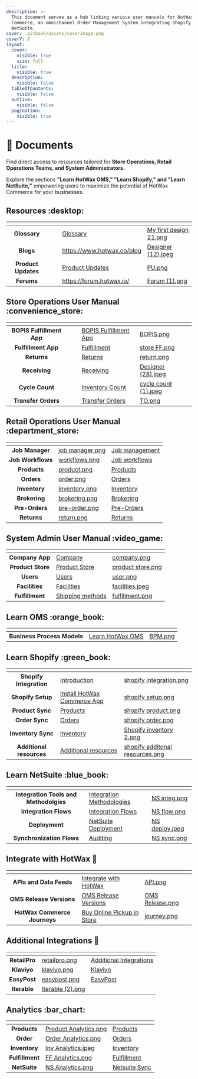 ```yaml
---
description: >-
  This document serves as a hub linking various user manuals for HotWax
  Commerce, an omnichannel Order Management System integrating Shopify and
  NetSuite.
cover: .gitbook/assets/coverimage.png
coverY: 0
layout:
  cover:
    visible: true
    size: full
  title:
    visible: true
  description:
    visible: false
  tableOfContents:
    visible: false
  outline:
    visible: false
  pagination:
    visible: true
---
```


# 📖 Documents

Find direct access to resources tailored for **Store Operations, Retail Operations Teams, and System Administrators.**

Explore the sections **"Learn HotWax OMS," "Learn Shopify," and "Learn NetSuite,"** empowering users to maximize the potential of HotWax Commerce for your businesses.

## Resources :desktop:

<table data-view="cards"><thead><tr><th align="center"></th><th data-hidden></th><th data-hidden></th><th data-hidden data-card-target data-type="content-ref"></th><th data-hidden data-card-cover data-type="files"></th></tr></thead><tbody><tr><td align="center"><strong>Glossary</strong></td><td></td><td></td><td><a href="https://app.gitbook.com/s/y0w9O4LtMBdjROn7iZ1X/glossary">Glossary</a></td><td><a href=".gitbook/assets/My first design 21.png">My first design 21.png</a></td></tr><tr><td align="center"><strong>Blogs</strong></td><td></td><td></td><td><a href="https://www.hotwax.co/blog">https://www.hotwax.co/blog</a></td><td><a href=".gitbook/assets/Designer (12).jpeg">Designer (12).jpeg</a></td></tr><tr><td align="center"><strong>Product Updates</strong></td><td></td><td></td><td><a href="https://app.gitbook.com/o/l53nGvPQLhOHrKCP9HTG/s/OE661701BALhNpdOciUJ/">Product Updates</a></td><td><a href=".gitbook/assets/PU.png">PU.png</a></td></tr><tr><td align="center"><strong>Forums</strong></td><td></td><td></td><td><a href="https://forum.hotwax.io/">https://forum.hotwax.io/</a></td><td><a href=".gitbook/assets/Forum (1).png">Forum (1).png</a></td></tr></tbody></table>

## Store Operations User Manual :convenience\_store:

<table data-view="cards"><thead><tr><th align="center"></th><th data-hidden></th><th data-hidden></th><th data-hidden data-card-target data-type="content-ref"></th><th data-hidden data-card-cover data-type="files"></th></tr></thead><tbody><tr><td align="center"><strong>BOPIS Fulfillment App</strong></td><td></td><td></td><td><a href="https://app.gitbook.com/s/y0w9O4LtMBdjROn7iZ1X/orders/bopis">BOPIS Fulfillment App</a></td><td><a href=".gitbook/assets/BOPIS.png">BOPIS.png</a></td></tr><tr><td align="center"><strong>Fulfillment App</strong></td><td></td><td></td><td><a href="https://app.gitbook.com/s/y0w9O4LtMBdjROn7iZ1X/orders/fulfillment">Fulfillment</a></td><td><a href=".gitbook/assets/store FF.png">store FF.png</a></td></tr><tr><td align="center"><strong>Returns</strong></td><td></td><td></td><td><a href="https://app.gitbook.com/s/y0w9O4LtMBdjROn7iZ1X/orders/returns">Returns</a></td><td><a href=".gitbook/assets/return.png">return.png</a></td></tr><tr><td align="center"><strong>Receiving</strong></td><td></td><td></td><td><a href="https://app.gitbook.com/s/y0w9O4LtMBdjROn7iZ1X/inventory/receiving">Receiving</a></td><td><a href=".gitbook/assets/Designer (28).jpeg">Designer (28).jpeg</a></td></tr><tr><td align="center"><strong>Cycle Count</strong></td><td></td><td></td><td><a href="https://app.gitbook.com/s/y0w9O4LtMBdjROn7iZ1X/inventory/directed-cycle-count">Inventory Count</a></td><td><a href=".gitbook/assets/cycle count (1).jpeg">cycle count (1).jpeg</a></td></tr><tr><td align="center"><strong>Transfer Orders</strong></td><td></td><td></td><td><a href="https://app.gitbook.com/s/y0w9O4LtMBdjROn7iZ1X/inventory/transfer-order-management">Transfer Orders</a></td><td><a href=".gitbook/assets/TO.png">TO.png</a></td></tr></tbody></table>

## Retail Operations User Manual :department\_store:

<table data-view="cards"><thead><tr><th align="center"></th><th data-hidden data-card-cover data-type="files"></th><th data-hidden data-card-target data-type="content-ref"></th></tr></thead><tbody><tr><td align="center"><strong>Job Manager</strong></td><td><a href=".gitbook/assets/job manager.png">job manager.png</a></td><td><a href="https://app.gitbook.com/s/GNcmGkoNRfptyho21A56/workflow/job-manager">Job management</a></td></tr><tr><td align="center"><strong>Job Workflows</strong></td><td><a href=".gitbook/assets/workflows.png">workflows.png</a></td><td><a href="https://app.gitbook.com/s/GNcmGkoNRfptyho21A56/workflow/job-workflows">Job workflows</a></td></tr><tr><td align="center"><strong>Products</strong></td><td><a href=".gitbook/assets/product.png">product.png</a></td><td><a href="https://app.gitbook.com/s/GNcmGkoNRfptyho21A56/products">Products</a></td></tr><tr><td align="center"><strong>Orders</strong></td><td><a href=".gitbook/assets/order.png">order.png</a></td><td><a href="https://app.gitbook.com/s/GNcmGkoNRfptyho21A56/orders">Orders</a></td></tr><tr><td align="center"><strong>Inventory</strong></td><td><a href=".gitbook/assets/inventory.png">inventory.png</a></td><td><a href="https://app.gitbook.com/s/GNcmGkoNRfptyho21A56/inventory">Inventory</a></td></tr><tr><td align="center"><strong>Brokering</strong></td><td><a href=".gitbook/assets/brokering.png">brokering.png</a></td><td><a href="https://app.gitbook.com/s/GNcmGkoNRfptyho21A56/orders/brokering">Brokering</a></td></tr><tr><td align="center"><strong>Pre-Orders</strong></td><td><a href=".gitbook/assets/pre-order.png">pre-order.png</a></td><td><a href="https://app.gitbook.com/s/GNcmGkoNRfptyho21A56/orders/pre-orders">Pre-Orders</a></td></tr><tr><td align="center"><strong>Returns</strong></td><td><a href=".gitbook/assets/return.png">return.png</a></td><td><a href="https://app.gitbook.com/s/GNcmGkoNRfptyho21A56/orders/returns">Returns</a></td></tr></tbody></table>

## System Admin User Manual :video\_game:

<table data-view="cards"><thead><tr><th align="center"></th><th data-hidden data-card-target data-type="content-ref"></th><th data-hidden data-card-cover data-type="files"></th></tr></thead><tbody><tr><td align="center"><strong>Company App</strong></td><td><a href="https://app.gitbook.com/s/vRjh4vkGRczeQJMpDxzL/administration/company">Company</a></td><td><a href=".gitbook/assets/company.png">company.png</a></td></tr><tr><td align="center"><strong>Product Store</strong></td><td><a href="https://app.gitbook.com/s/vRjh4vkGRczeQJMpDxzL/product-store">Product Store</a></td><td><a href=".gitbook/assets/product store.png">product store.png</a></td></tr><tr><td align="center"><strong>Users</strong></td><td><a href="https://app.gitbook.com/s/vRjh4vkGRczeQJMpDxzL/administration/users">Users</a></td><td><a href=".gitbook/assets/user.png">user.png</a></td></tr><tr><td align="center"><strong>Facilities</strong></td><td><a href="https://app.gitbook.com/s/vRjh4vkGRczeQJMpDxzL/administration/facilities">Facilities</a></td><td><a href=".gitbook/assets/facilities.jpeg">facilities.jpeg</a></td></tr><tr><td align="center"><strong>Fulfillment</strong></td><td><a href="https://app.gitbook.com/s/vRjh4vkGRczeQJMpDxzL/fulfillment/shipping-methods">Shipping methods</a></td><td><a href=".gitbook/assets/fulfillment.png">fulfillment.png</a></td></tr></tbody></table>

## Learn OMS :orange\_book:

<table data-view="cards"><thead><tr><th align="center"></th><th data-hidden data-card-target data-type="content-ref"></th><th data-hidden data-card-cover data-type="files"></th></tr></thead><tbody><tr><td align="center"><strong>Business Process Models</strong></td><td><a href="https://app.gitbook.com/o/l53nGvPQLhOHrKCP9HTG/s/fkS6HE1ADY5pjfJTizhz/">Learn HotWax OMS</a></td><td><a href=".gitbook/assets/BPM.png">BPM.png</a></td></tr></tbody></table>

## Learn Shopify :green\_book:

<table data-view="cards"><thead><tr><th align="center"></th><th data-hidden data-card-target data-type="content-ref"></th><th data-hidden data-card-cover data-type="files"></th></tr></thead><tbody><tr><td align="center"><strong>Shopify Integration</strong></td><td><a href="https://app.gitbook.com/s/q42f0puI9OYah51t08oQ/shopify-integration/readme">Introduction</a></td><td><a href=".gitbook/assets/shopify integration.png">shopify integration.png</a></td></tr><tr><td align="center"><strong>Shopify Setup</strong></td><td><a href="https://app.gitbook.com/s/q42f0puI9OYah51t08oQ/setup-shopify/shopifyintegration">Install HotWax Commerce App</a></td><td><a href=".gitbook/assets/shopify setup.png">shopify setup.png</a></td></tr><tr><td align="center"><strong>Product Sync</strong></td><td><a href="https://app.gitbook.com/s/q42f0puI9OYah51t08oQ/shopify-integration/how-are-products-downloaded-from-shopify-to-hotwax-commerce">Products</a></td><td><a href=".gitbook/assets/shopify product.png">shopify product.png</a></td></tr><tr><td align="center"><strong>Order Sync</strong></td><td><a href="https://app.gitbook.com/s/q42f0puI9OYah51t08oQ/shopify-integration/how-are-orders-downloaded-from-shopify-to-hotwax-commerce">Orders</a></td><td><a href=".gitbook/assets/shopify order.png">shopify order.png</a></td></tr><tr><td align="center"><strong>Inventory Sync</strong></td><td><a href="https://app.gitbook.com/s/q42f0puI9OYah51t08oQ/shopify-integration/how-does-hotwax-commerce-ensure-accurate-inventory-is-synchronized-to-shopify">Inventory</a></td><td><a href=".gitbook/assets/Shopify inventory 2.png">Shopify inventory 2.png</a></td></tr><tr><td align="center"><strong>Additional resources</strong></td><td><a href="https://app.gitbook.com/s/q42f0puI9OYah51t08oQ/additional-resources">Additional resources</a></td><td><a href=".gitbook/assets/shopify additonal resources.png">shopify additonal resources.png</a></td></tr></tbody></table>

## Learn NetSuite :blue\_book:

<table data-view="cards"><thead><tr><th align="center"></th><th data-hidden data-card-target data-type="content-ref"></th><th data-hidden data-card-cover data-type="files"></th></tr></thead><tbody><tr><td align="center"><strong>Integration Tools and Methodolgies</strong></td><td><a href="https://app.gitbook.com/s/XPO8jTog8zeT6LrxNy36/integration-tools-and-methodologies/integrationmethodologies">Integration Methodologies</a></td><td><a href=".gitbook/assets/NS integ.png">NS integ.png</a></td></tr><tr><td align="center"><strong>Integration Flows</strong></td><td><a href="https://app.gitbook.com/s/XPO8jTog8zeT6LrxNy36/integration-flows">Integration Flows</a></td><td><a href=".gitbook/assets/NS flow.png">NS flow.png</a></td></tr><tr><td align="center"><strong>Deployment</strong></td><td><a href="https://app.gitbook.com/s/XPO8jTog8zeT6LrxNy36/netsuite-deployment">NetSuite Deployment</a></td><td><a href=".gitbook/assets/NS deploy.jpeg">NS deploy.jpeg</a></td></tr><tr><td align="center"><strong>Synchronization Flows</strong></td><td><a href="https://app.gitbook.com/s/XPO8jTog8zeT6LrxNy36/synchronization-flows/integration-audit">Auditing</a></td><td><a href=".gitbook/assets/NS sync.png">NS sync.png</a></td></tr></tbody></table>

## Integrate with HotWax :dart:

<table data-view="cards"><thead><tr><th align="center"></th><th data-hidden data-card-target data-type="content-ref"></th><th data-hidden data-card-cover data-type="files"></th></tr></thead><tbody><tr><td align="center"><strong>APIs and Data Feeds</strong></td><td><a href="https://app.gitbook.com/o/l53nGvPQLhOHrKCP9HTG/s/DVy340gLlDzLzxQzy3ZF/">Integrate with HotWax</a></td><td><a href=".gitbook/assets/API.png">API.png</a></td></tr><tr><td align="center"><strong>OMS Release Versions</strong></td><td><a href="https://app.gitbook.com/s/DVy340gLlDzLzxQzy3ZF/oms-release-versions">OMS Release Versions</a></td><td><a href=".gitbook/assets/OMS Release.png">OMS Release.png</a></td></tr><tr><td align="center"><strong>HotWax Commerce Journeys</strong></td><td><a href="https://app.gitbook.com/s/DVy340gLlDzLzxQzy3ZF/journeys/introduction-buy-online-pickup-in-store">Buy Online Pickup in Store</a></td><td><a href=".gitbook/assets/journey.png">journey.png</a></td></tr></tbody></table>

## Additional Integrations :jigsaw:

<table data-view="cards"><thead><tr><th align="center"></th><th data-hidden data-card-cover data-type="files"></th><th data-hidden data-card-target data-type="content-ref"></th></tr></thead><tbody><tr><td align="center"><strong>RetailPro</strong></td><td><a href=".gitbook/assets/retailpro.png">retailpro.png</a></td><td><a href="https://app.gitbook.com/o/l53nGvPQLhOHrKCP9HTG/s/1q7IdOxLMEVmleQrA0lg/">Additional Integrations</a></td></tr><tr><td align="center"><strong>Klaviyo</strong></td><td><a href=".gitbook/assets/klaviyo.png">klaviyo.png</a></td><td><a href="https://app.gitbook.com/s/1q7IdOxLMEVmleQrA0lg/klaviyo">Klaviyo</a></td></tr><tr><td align="center"><strong>EasyPost</strong></td><td><a href=".gitbook/assets/easypost.png">easypost.png</a></td><td><a href="https://app.gitbook.com/s/1q7IdOxLMEVmleQrA0lg/easypost">EasyPost</a></td></tr><tr><td align="center"><strong>Iterable</strong></td><td><a href=".gitbook/assets/Iterable (2).png">Iterable (2).png</a></td><td></td></tr></tbody></table>

## Analytics :bar\_chart:

<table data-view="cards"><thead><tr><th align="center"></th><th data-hidden data-card-cover data-type="files"></th><th data-hidden data-card-target data-type="content-ref"></th></tr></thead><tbody><tr><td align="center"><strong>Products</strong></td><td><a href=".gitbook/assets/Product Analytics.png">Product Analytics.png</a></td><td><a href="https://app.gitbook.com/s/KnD8GkvnsEJKHaOGItyV/reports/product">Products</a></td></tr><tr><td align="center"><strong>Order</strong></td><td><a href=".gitbook/assets/Order Analytics.png">Order Analytics.png</a></td><td><a href="https://app.gitbook.com/s/KnD8GkvnsEJKHaOGItyV/reports/readme">Orders</a></td></tr><tr><td align="center"><strong>Inventory</strong></td><td><a href=".gitbook/assets/Inv Analytics.jpeg">Inv Analytics.jpeg</a></td><td><a href="https://app.gitbook.com/s/KnD8GkvnsEJKHaOGItyV/reports/inventory">Inventory</a></td></tr><tr><td align="center"><strong>Fulfillment</strong></td><td><a href=".gitbook/assets/FF Analytics.png">FF Analytics.png</a></td><td><a href="https://app.gitbook.com/s/KnD8GkvnsEJKHaOGItyV/reports/fulfillment">Fulfillment</a></td></tr><tr><td align="center"><strong>NetSuite</strong></td><td><a href=".gitbook/assets/NS Analytics.png">NS Analytics.png</a></td><td><a href="https://app.gitbook.com/s/KnD8GkvnsEJKHaOGItyV/reports/netsuitesync">Netsuite Sync</a></td></tr></tbody></table>
